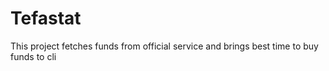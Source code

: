 # Tefastat
 This project fetches funds from official service and brings best time to buy funds to cli
